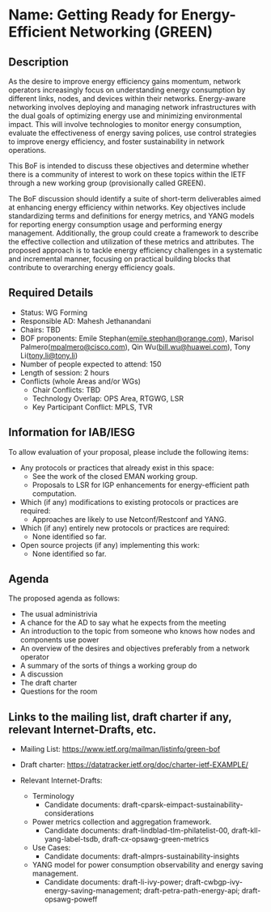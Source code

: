 # Name: Getting Ready for Energy-Efficient Networking (GREEN)
## Description 

As the desire to improve energy efficiency gains momentum, network operators increasingly focus on understanding energy consumption by different links, nodes, and devices within their networks. Energy-aware networking involves deploying and managing network infrastructures with the dual goals of optimizing energy use and minimizing environmental impact. This will involve technologies to monitor energy consumption, evaluate the effectiveness of energy saving polices, use control strategies to improve energy efficiency, and foster sustainability in network operations.

This BoF is intended to discuss these objectives and determine whether there is a community of interest to work on these topics within the IETF through a new working group (provisionally called GREEN).

The BoF discussion should identify a suite of short-term deliverables aimed at enhancing energy efficiency within networks. Key objectives include standardizing terms and definitions for energy metrics, and YANG models for reporting energy consumption usage and performing energy management. Additionally, the group could create a framework to describe the effective collection and utilization of these metrics and attributes. The proposed approach is to tackle energy efficiency challenges in a systematic and incremental manner, focusing on practical building blocks that contribute to overarching energy efficiency goals.

## Required Details

- Status: WG Forming
- Responsible AD: Mahesh Jethanandani
- Chairs: TBD
- BOF proponents: Emile Stephan(emile.stephan@orange.com), Marisol Palmero(mpalmero@cisco.com), Qin Wu(bill.wu@huawei.com), Tony Li(tony.li@tony.li)
- Number of people expected to attend: 150
- Length of session: 2 hours
- Conflicts (whole Areas and/or WGs)
   - Chair Conflicts: TBD
   - Technology Overlap: OPS Area, RTGWG, LSR
   - Key Participant Conflict: MPLS, TVR

## Information for IAB/IESG
To allow evaluation of your proposal, please include the following items:

- Any protocols or practices that already exist in this space:
  - See the work of the closed EMAN working group. 
  - Proposals to LSR for IGP enhancements for energy-efficient path computation.
- Which (if any) modifications to existing protocols or practices are required:
  - Approaches are likely to use Netconf/Restconf and YANG.
- Which (if any) entirely new protocols or practices are required:
  - None identified so far.
- Open source projects (if any) implementing this work:
  - None identified so far.


## Agenda
The proposed agenda as follows:
-	The usual administrivia
-	A chance for the AD to say what he expects from the meeting
-	An introduction to the topic from someone who knows how nodes and components use power
-	An overview of the desires and objectives preferably from a network operator
-	A summary of the sorts of things a working group do
-	A discussion
-	The draft charter
-	Questions for the room


## Links to the mailing list, draft charter if any, relevant Internet-Drafts, etc.
   - Mailing List: https://www.ietf.org/mailman/listinfo/green-bof
   - Draft charter: <TBUpdated> https://datatracker.ietf.org/doc/charter-ietf-EXAMPLE/
   - Relevant Internet-Drafts:

     - Terminology 
       - Candidate documents: draft-cparsk-eimpact-sustainability-considerations
     - Power metrics collection and aggregation framework.
       - Candidate documents: draft-lindblad-tlm-philatelist-00, draft-kll-yang-label-tsdb, draft-cx-opsawg-green-metrics
     - Use Cases:
       - Candidate documents: draft-almprs-sustainability-insights
     - YANG model for power consumption observability and energy saving management.
       - Candidate documents: draft-li-ivy-power; draft-cwbgp-ivy-energy-saving-management; draft-petra-path-energy-api; 
         draft-opsawg-poweff
